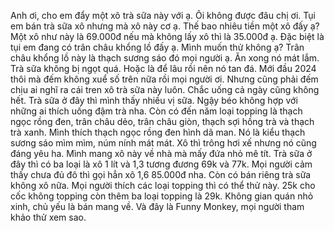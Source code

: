 Anh ơi, cho em đẩy một xô trà sữa này với ạ. Ôi không được đâu chị ơi. Tụi em bán trà sữa xô nhưng mà xô này cơ ạ. Thế bao nhiêu tiền một xô đấy ạ? Một xô như này là 69.000đ nếu mà không lấy xô thì là 35.000đ ạ. Đặc biệt là tụi em đang có trân châu khổng lồ đấy ạ. Mình muốn thử không ạ? Trân châu khổng lồ này là thạch sương sáo đó mọi người ạ. Ăn xong nó mát lắm. Trà sữa không bị ngọt quá. Hoặc là để lâu rồi nên nó tan đá. Mới đầu 2024 thôi mà đếm không xuể số trên nữa rồi mọi người ơi. Nhưng cũng phải đếm chịu ai nghĩ ra cái tren xô trà sữa này luôn. Chắc uống cả ngày cũng không hết. Trà sữa ở đây thì mình thấy nhiều vị sữa. Ngậy béo không hợp với những ai thích uống đậm trà nha. Còn có đến năm loại topping là thạch ngọc rồng đen, trân châu dẻo, trân châu giòn, thạch sợi hồng trà và thạch trà xanh. Mình thích thạch ngọc rồng đen hình dã man. Nó là kiểu thạch sương sáo mìm mìm, núm nính mát mát. Xô thì trông hơi xế nhưng nó cũng đáng yêu ha. Mình mang xô này về nhà mà mấy đứa nhỏ mê tít. Trà sữa ở đây thì có ba loại là xô 1 lít và 1,3 tương đương 69k và 77k. Mọi người cảm thấy chưa đủ đô thì gọi hẳn xô 1,6 85.000đ nha. Còn có bán riêng trà sữa không xô nữa. Mọi người thích các loại topping thì có thể thử này. 25k cho cốc không topping còn thêm ba loại topping là 29k. Không gian quán nhỏ xinh, chủ yếu là bán mang về. Và đây là Funny Monkey, mọi người tham khảo thử xem sao.